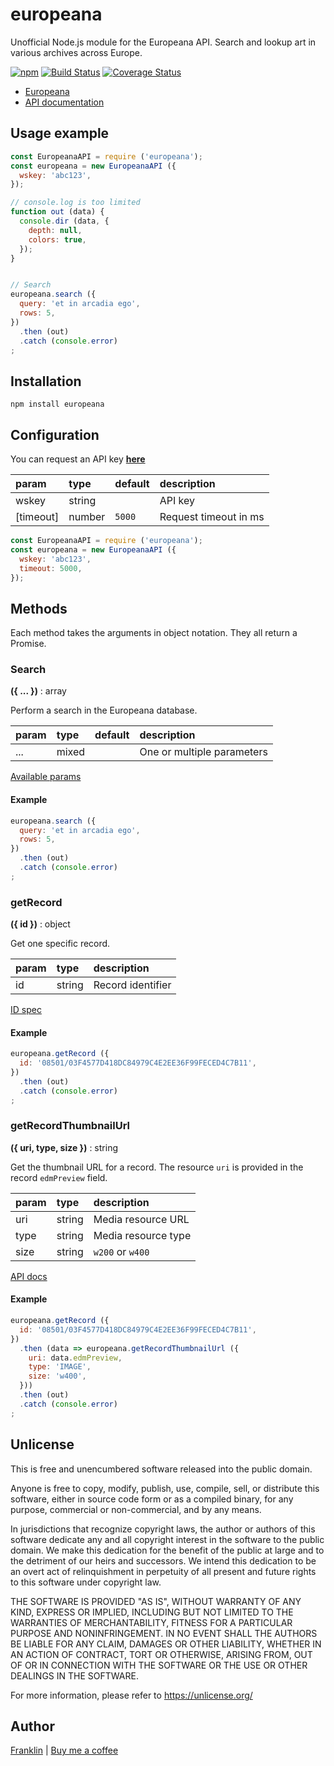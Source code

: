 # europeana

Unofficial Node.js module for the Europeana API.
Search and lookup art in various archives across Europe.

[![npm](https://img.shields.io/npm/v/europeana.svg?maxAge=3600)](https://github.com/fvdm/nodejs-europeana/blob/master/CHANGELOG.md)
[![Build Status](https://github.com/fvdm/nodejs-europeana/actions/workflows/node.js.yml/badge.svg?branch=master)](https://github.com/fvdm/nodejs-europeana/actions/workflows/node.js.yml)
[![Coverage Status](https://coveralls.io/repos/github/fvdm/nodejs-europeana/badge.svg?branch=master)](https://coveralls.io/github/fvdm/nodejs-europeana?branch=master)

* [Europeana](https://europeana.eu/)
* [API documentation](https://pro.europeana.eu/page/apis)


## Usage example

```js
const EuropeanaAPI = require ('europeana');
const europeana = new EuropeanaAPI ({
  wskey: 'abc123',
});

// console.log is too limited
function out (data) {
  console.dir (data, {
    depth: null,
    colors: true,
  });
}


// Search
europeana.search ({
  query: 'et in arcadia ego',
  rows: 5,
})
  .then (out)
  .catch (console.error)
;
```


## Installation

`npm install europeana`


## Configuration

You can request an API key **[here](https://pro.europeana.eu/pages/get-api)**

param     | type   | default | description
:---------|:-------|:--------|:-----------
wskey     | string |         | API key
[timeout] | number | `5000`  | Request timeout in ms


```js
const EuropeanaAPI = require ('europeana');
const europeana = new EuropeanaAPI ({
  wskey: 'abc123',
  timeout: 5000,
});
```


## Methods

Each method takes the arguments in object notation.
They all return a Promise.


### Search
**({ ... })** : array

Perform a search in the Europeana database.

param | type  | default | description
:-----|:------|:--------|:-----------
...   | mixed |         | One or multiple parameters

[Available params](https://pro.europeana.eu/page/search#get-started)


#### Example

```js
europeana.search ({
  query: 'et in arcadia ego',
  rows: 5,
})
  .then (out)
  .catch (console.error)
;
```


### getRecord
**({ id })** : object

Get one specific record.

param | type   | description
:-----|:-------|:-----------
id    | string | Record identifier

[ID spec](https://pro.europeana.eu/page/intro#identifying-records)


#### Example

```js
europeana.getRecord ({
  id: '08501/03F4577D418DC84979C4E2EE36F99FECED4C7B11',
})
  .then (out)
  .catch (console.error)
;
```


### getRecordThumbnailUrl
**({ uri, type, size })** : string

Get the thumbnail URL for a record.
The resource `uri` is provided in the record `edmPreview` field.

param | type   | description
:-----|:-------|:-----------
uri   | string | Media resource URL
type  | string | Media resource type
size  | string | `w200` or `w400`

[API docs](https://pro.europeana.eu/page/record#thumbnails)


#### Example

```js
europeana.getRecord ({
  id: '08501/03F4577D418DC84979C4E2EE36F99FECED4C7B11',
})
  .then (data => europeana.getRecordThumbnailUrl ({
    uri: data.edmPreview,
    type: 'IMAGE',
    size: 'w400',
  }))
  .then (out)
  .catch (console.error)
; 
```

Unlicense
---------

This is free and unencumbered software released into the public domain.

Anyone is free to copy, modify, publish, use, compile, sell, or
distribute this software, either in source code form or as a compiled
binary, for any purpose, commercial or non-commercial, and by any
means.

In jurisdictions that recognize copyright laws, the author or authors
of this software dedicate any and all copyright interest in the
software to the public domain. We make this dedication for the benefit
of the public at large and to the detriment of our heirs and
successors. We intend this dedication to be an overt act of
relinquishment in perpetuity of all present and future rights to this
software under copyright law.

THE SOFTWARE IS PROVIDED "AS IS", WITHOUT WARRANTY OF ANY KIND,
EXPRESS OR IMPLIED, INCLUDING BUT NOT LIMITED TO THE WARRANTIES OF
MERCHANTABILITY, FITNESS FOR A PARTICULAR PURPOSE AND NONINFRINGEMENT.
IN NO EVENT SHALL THE AUTHORS BE LIABLE FOR ANY CLAIM, DAMAGES OR
OTHER LIABILITY, WHETHER IN AN ACTION OF CONTRACT, TORT OR OTHERWISE,
ARISING FROM, OUT OF OR IN CONNECTION WITH THE SOFTWARE OR THE USE OR
OTHER DEALINGS IN THE SOFTWARE.

For more information, please refer to <https://unlicense.org/>


Author
------

[Franklin](https://fvdm.com)
| [Buy me a coffee](https://fvdm.com/donating)
